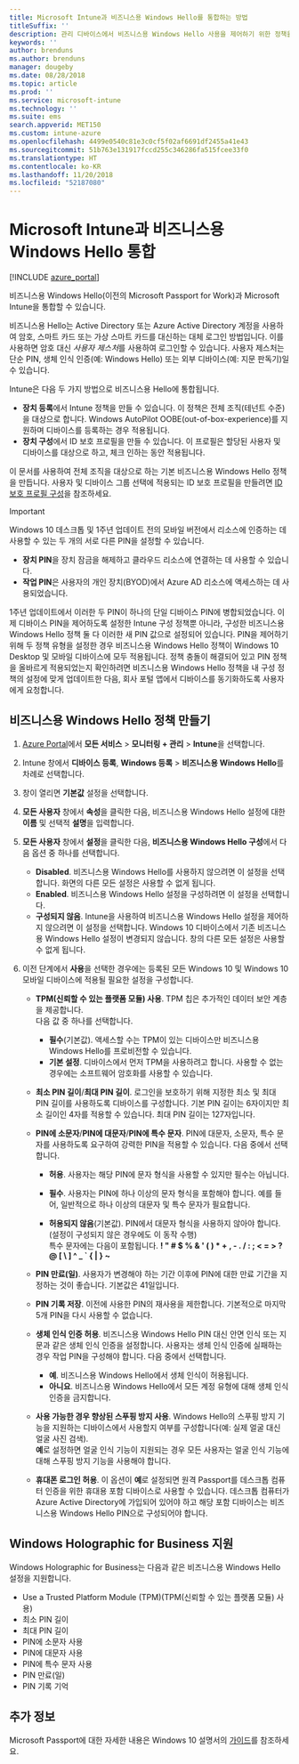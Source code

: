 ```yaml
---
title: Microsoft Intune과 비즈니스용 Windows Hello를 통합하는 방법
titleSuffix: ''
description: 관리 디바이스에서 비즈니스용 Windows Hello 사용을 제어하기 위한 정책을 만드는 방법을 알아봅니다."
keywords: ''
author: brenduns
ms.author: brenduns
manager: dougeby
ms.date: 08/28/2018
ms.topic: article
ms.prod: ''
ms.service: microsoft-intune
ms.technology: ''
ms.suite: ems
search.appverid: MET150
ms.custom: intune-azure
ms.openlocfilehash: 4499e0540c81e3c0cf5f02af6691df2455a41e43
ms.sourcegitcommit: 51b763e131917fccd255c346286fa515fcee33f0
ms.translationtype: HT
ms.contentlocale: ko-KR
ms.lasthandoff: 11/20/2018
ms.locfileid: "52187080"
---
```

# <a name="integrate-windows-hello-for-business-with-microsoft-intune"></a>Microsoft Intune과 비즈니스용 Windows Hello 통합


[!INCLUDE [azure_portal](./includes/azure_portal.md)]

비즈니스용 Windows Hello(이전의 Microsoft Passport for Work)과 Microsoft Intune을 통합할 수 있습니다.

 비즈니스용 Hello는 Active Directory 또는 Azure Active Directory 계정을 사용하여 암호, 스마트 카드 또는 가상 스마트 카드를 대신하는 대체 로그인 방법입니다. 이를 사용하면 암호 대신 *사용자 제스처*를 사용하여 로그인할 수 있습니다. 사용자 제스처는 단순 PIN, 생체 인식 인증(예: Windows Hello) 또는 외부 디바이스(예: 지문 판독기)일 수 있습니다.

Intune은 다음 두 가지 방법으로 비즈니스용 Hello에 통합됩니다.

-   **장치 등록**에서 Intune 정책을 만들 수 있습니다. 이 정책은 전체 조직(테넌트 수준)을 대상으로 합니다. Windows AutoPilot OOBE(out-of-box-experience)를 지원하며 디바이스를 등록하는 경우 적용됩니다. 
-  **장치 구성**에서 ID 보호 프로필을 만들 수 있습니다. 이 프로필은 할당된 사용자 및 디바이스를 대상으로 하고, 체크 인하는 동안 적용됩니다. 

이 문서를 사용하여 전체 조직을 대상으로 하는 기본 비즈니스용 Windows Hello 정책을 만듭니다. 사용자 및 디바이스 그룹 선택에 적용되는 ID 보호 프로필을 만들려면 [ID 보호 프로필 구성](identity-protection-configure.md)을 참조하세요.  

<!--- -   You can store authentication certificates in the Windows Hello for Business key storage provider (KSP). For more information, see [Secure resource access with certificate profiles in Microsoft Intune](secure-resource-access-with-certificate-profiles.md). --->

> [!IMPORTANT]
> Windows 10 데스크톱 및 1주년 업데이트 전의 모바일 버전에서 리소스에 인증하는 데 사용할 수 있는 두 개의 서로 다른 PIN을 설정할 수 있습니다.
> - **장치 PIN**을 장치 잠금을 해제하고 클라우드 리소스에 연결하는 데 사용할 수 있습니다.
> - **작업 PIN**은 사용자의 개인 장치(BYOD)에서 Azure AD 리소스에 액세스하는 데 사용되었습니다.
> 
> 1주년 업데이트에서 이러한 두 PIN이 하나의 단일 디바이스 PIN에 병합되었습니다.
> 이제 디바이스 PIN을 제어하도록 설정한 Intune 구성 정책뿐 아니라, 구성한 비즈니스용 Windows Hello 정책 둘 다 이러한 새 PIN 값으로 설정되어 있습니다.
> PIN을 제어하기 위해 두 정책 유형을 설정한 경우 비즈니스용 Windows Hello 정책이 Windows 10 Desktop 및 모바일 디바이스에 모두 적용됩니다.
> 정책 충돌이 해결되어 있고 PIN 정책을 올바르게 적용되었는지 확인하려면 비즈니스용 Windows Hello 정책을 내 구성 정책의 설정에 맞게 업데이트한 다음, 회사 포털 앱에서 디바이스를 동기화하도록 사용자에게 요청합니다.



## <a name="create-a-windows-hello-for-business-policy"></a>비즈니스용 Windows Hello 정책 만들기

1. [Azure Portal](https://portal.azure.com)에서 **모든 서비스** > **모니터링 + 관리** > **Intune**을 선택합니다.

2. Intune 창에서 **디바이스 등록**, **Windows 등록** > **비즈니스용 Windows Hello**를 차례로 선택합니다.

3. 창이 열리면 **기본값** 설정을 선택합니다.

4. **모든 사용자** 창에서 **속성**을 클릭한 다음, 비즈니스용 Windows Hello 설정에 대한 **이름** 및 선택적 **설명**을 입력합니다.

5. **모든 사용자** 창에서 **설정**을 클릭한 다음, **비즈니스용 Windows Hello 구성**에서 다음 옵션 중 하나를 선택합니다.

    - **Disabled**. 비즈니스용 Windows Hello를 사용하지 않으려면 이 설정을 선택합니다. 화면의 다른 모든 설정은 사용할 수 없게 됩니다.
    - **Enabled**. 비즈니스용 Windows Hello 설정을 구성하려면 이 설정을 선택합니다.
    - **구성되지 않음**. Intune을 사용하여 비즈니스용 Windows Hello 설정을 제어하지 않으려면 이 설정을 선택합니다. Windows 10 디바이스에서 기존 비즈니스용 Windows Hello 설정이 변경되지 않습니다. 창의 다른 모든 설정은 사용할 수 없게 됩니다.

6. 이전 단계에서 **사용**을 선택한 경우에는 등록된 모든 Windows 10 및 Windows 10 모바일 디바이스에 적용될 필요한 설정을 구성합니다.

   - **TPM(신뢰할 수 있는 플랫폼 모듈) 사용**. TPM 칩은 추가적인 데이터 보안 계층을 제공합니다.<br>다음 값 중 하나를 선택합니다.

     - **필수**(기본값). 액세스할 수는 TPM이 있는 디바이스만 비즈니스용 Windows Hello를 프로비전할 수 있습니다.
     - **기본 설정**. 디바이스에서 먼저 TPM을 사용하려고 합니다. 사용할 수 없는 경우에는 소프트웨어 암호화를 사용할 수 있습니다.

   - **최소 PIN 길이**/**최대 PIN 길이**. 로그인을 보호하기 위해 지정한 최소 및 최대 PIN 길이를 사용하도록 디바이스를 구성합니다. 기본 PIN 길이는 6자이지만 최소 길이인 4자를 적용할 수 있습니다. 최대 PIN 길이는 127자입니다.

   - **PIN에 소문자**/**PIN에 대문자**/**PIN에 특수 문자**. PIN에 대문자, 소문자, 특수 문자를 사용하도록 요구하여 강력한 PIN을 적용할 수 있습니다. 다음 중에서 선택합니다.

     - **허용**. 사용자는 해당 PIN에 문자 형식을 사용할 수 있지만 필수는 아닙니다.

     - **필수**. 사용자는 PIN에 하나 이상의 문자 형식을 포함해야 합니다. 예를 들어, 일반적으로 하나 이상의 대문자 및 특수 문자가 필요합니다.

     - **허용되지 않음**(기본값). PIN에서 대문자 형식을 사용하지 않아야 합니다. (설정이 구성되지 않은 경우에도 이 동작 수행)<br>특수 문자에는 다음이 포함됩니다. **! " # $ % &amp; ' ( ) &#42; + , - . / : ; &lt; = &gt; ? @ [ \ ] ^ _ &#96; { &#124; } ~**

   - **PIN 만료(일)**. 사용자가 변경해야 하는 기간 이후에 PIN에 대한 만료 기간을 지정하는 것이 좋습니다. 기본값은 41일입니다.

   - **PIN 기록 저장**. 이전에 사용한 PIN의 재사용을 제한합니다. 기본적으로 마지막 5개 PIN을 다시 사용할 수 없습니다.

   - **생체 인식 인증 허용**. 비즈니스용 Windows Hello PIN 대신 안면 인식 또는 지문과 같은 생체 인식 인증을 설정합니다. 사용자는 생체 인식 인증에 실패하는 경우 작업 PIN을 구성해야 합니다. 다음 중에서 선택합니다.

     - **예**. 비즈니스용 Windows Hello에서 생체 인식이 허용됩니다.
     - **아니요**. 비즈니스용 Windows Hello에서 모든 계정 유형에 대해 생체 인식 인증을 금지합니다.

   - **사용 가능한 경우 향상된 스푸핑 방지 사용**. Windows Hello의 스푸핑 방지 기능을 지원하는 디바이스에서 사용할지 여부를 구성합니다(예: 실제 얼굴 대신 얼굴 사진 검색).<br>**예**로 설정하면 얼굴 인식 기능이 지원되는 경우 모든 사용자는 얼굴 인식 기능에 대해 스푸핑 방지 기능을 사용해야 합니다.

   - **휴대폰 로그인 허용**. 이 옵션이 **예**로 설정되면 원격 Passport를 데스크톱 컴퓨터 인증을 위한 휴대용 포함 디바이스로 사용할 수 있습니다. 데스크톱 컴퓨터가 Azure Active Directory에 가입되어 있어야 하고 해당 포함 디바이스는 비즈니스용 Windows Hello PIN으로 구성되어야 합니다.

## <a name="windows-holographic-for-business-support"></a>Windows Holographic for Business 지원

Windows Holographic for Business는 다음과 같은 비즈니스용 Windows Hello 설정을 지원합니다.

- Use a Trusted Platform Module (TPM)(TPM(신뢰할 수 있는 플랫폼 모듈) 사용)
- 최소 PIN 길이
- 최대 PIN 길이
- PIN에 소문자 사용
- PIN에 대문자 사용
- PIN에 특수 문자 사용
- PIN 만료(일)
- PIN 기록 기억

## <a name="further-information"></a>추가 정보
Microsoft Passport에 대한 자세한 내용은 Windows 10 설명서의 [가이드](https://technet.microsoft.com/library/mt589441.aspx)를 참조하세요.
